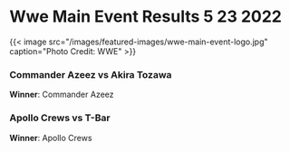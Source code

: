 # Wwe Main Event Results 5 23 2022


{{< image src="/images/featured-images/wwe-main-event-logo.jpg" caption="Photo Credit: WWE" >}}

### Commander Azeez vs Akira Tozawa

**Winner**: Commander Azeez

### Apollo Crews vs T-Bar

**Winner**: Apollo Crews

